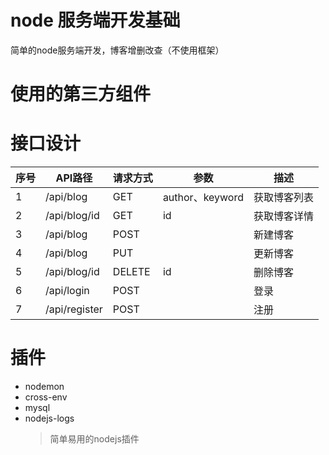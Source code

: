 # node 服务端开发基础
简单的node服务端开发，博客增删改查（不使用框架）

# 使用的第三方组件

# 接口设计
| 序号 | API路径 | 请求方式 | 参数| 描述 |
| ---- | ------- | -------- | -------- | ---- |
| 1    | /api/blog | GET | author、keyword| 获取博客列表 |
| 2    | /api/blog/id | GET | id| 获取博客详情 |
| 3    | /api/blog | POST | |新建博客 |
| 4    | /api/blog | PUT || 更新博客 |
| 5    | /api/blog/id | DELETE |id| 删除博客 |
| 6    | /api/login | POST || 登录 |
| 7    | /api/register | POST || 注册 |

# 插件
- nodemon
- cross-env
- mysql
- nodejs-logs
  > 简单易用的nodejs插件